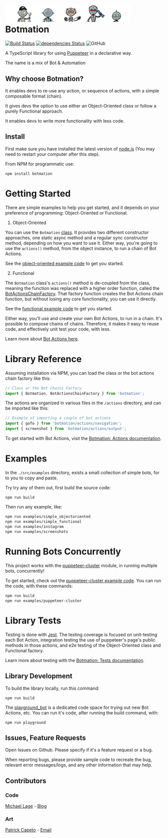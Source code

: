 <h1>
    <img src="https://raw.githubusercontent.com/mrWh1te/Botmation/major-v-1-prep/assets/art/group.jpg" alt="Botmation" width="400">
    <!-- <img src="https://raw.githubusercontent.com/mrWh1te/Botmation/master/assets/art/group.jpg" alt="Botmation" width="400"> -->
    Botmation
</h1>

[![Build Status](https://travis-ci.com/mrWh1te/Botmation.svg?branch=master)](https://travis-ci.com/mrWh1te/Botmation) 
[![dependencies Status](https://david-dm.org/mrWh1te/Botmation/status.svg)](https://david-dm.org/mrWh1te/Botmation) 
![GitHub](https://img.shields.io/github/license/mrWh1te/Botmation)

A TypeScript library for using [Puppeteer](https://github.com/puppeteer/puppeteer) in a declarative way.

The name is a mix of Bot & Automation

Why choose Botmation?
---------------------

It enables devs to re-use any action, or sequence of actions, with a simple composable format (chain).

It gives devs the option to use either an Object-Oriented class or follow a purely Functional approach.

It enables devs to write more functionality with less code.

Install
-------

First make sure you have installed the latest version of [node.js](http://nodejs.org/)
(You may need to restart your computer after this step).

From NPM for programmatic use:

    npm install botmation

# Getting Started

There are simple examples to help you get started, and it depends on your preference of programming: Object-Oriented or Functional. 

1) Object-Oriented

You can use the `Botmation` [class](/src/botmation/class.ts). It provides two different constructor approaches, one static async method and a regular sync constructor method, depending on how you want to use it. Either way, you're going to use the `actions()` method, from the object instance, to run a chain of Bot Actions. 

See the [object-oriented example code](/src/examples/simple_objectoriented.ts) to get you started.

2) Functional

The `Botmation` class's `actions()` method is de-coupled from the class, meaning the function was replaced with a higher order function, called the [BotActionsChainFactory](/src/botmation/factories/bot-actions-chain.factory.ts). That factory function creates the Bot Actions chain function, but without losing any core functionality, you can use it directly.

See the [functional example code](/src/examples/simple_functional.ts) to get you started.

Either way, you'll use and create your own Bot Actions, to run in a chain. It's possible to compose chains of chains. Therefore, it makes it easy to reuse code, and effectively unit test your code, with less. 

Learn more about [Bot Actions here](/src/botmation/actions/README.md).

# Library Reference

Assuming installation via NPM, you can load the class or the bot actions chain factory like this:
```javascript
// Class or the Bot Chains Factory
import { Botmation, BotActionsChainFactory } from 'botmation';
```
The actions are organized in various files in the `/actions` directory, and can be imported like this:
```javascript
// Example of importing a couple of bot actions
import { goTo } from 'botmation/actions/navigation';
import { screenshot } from 'botmation/actions/output';
```

To get started with Bot Actions, visit the [Botmation: Actions documentation](/src/botmation/actions/README.md).

# Examples

In the `./src/examples` directory, exists a small collection of simple bots, for to you to copy and paste.

Try try any of them out, first build the source code:
```
npm run build
```

Then run any example, like:
```
npm run examples/simple_objectoriented
npm run examples/simple_functional
npm run examples/instagram
npm run examples/screenshots
```

# Running Bots Concurrently

This project works with the [puppeteer-cluster](https://github.com/thomasdondorf/puppeteer-cluster) module, in running multiple bots, concurrently!

To get started, check out the [puppeteer-cluster example code](/src/examples/puppeteer-cluster.ts). 
You can run the code, with these commands:
```
npm run build
npm run examples/puppeteer-cluster
```

# Library Tests

Testing is done with [Jest](https://jestjs.io/). The testing coverage is focused on unit-testing each Bot Action, integration testing the use of puppeteer's page's public methods in those actions, and e2e testing of the Object-Oriented class and Functional factory.

Learn more about testing with the [Botmation: Tests documentation](/src/tests/README.md).

## Library Development

To build the library locally, run this command:
```
npm run build
```

The [playground_bot](/src/playground_bot.ts) is a dedicated code space for trying out new Bot Actions, etc. You can run it's code, after running the build command, with:
```
npm run playground
```

## Issues, Feature Requests

Open Issues on Github. Please specify if it's a feature request or a bug.

When reporting bugs, please provide sample code to recreate the bug, relevant error messages/logs, and any other information that may help.

## Contributors

### Code

[Michael Lage](https://github.com/mrWh1te) - [Blog](https://copynpaste.me)

### Art

[Patrick Capeto](https://www.instagram.com/patrick.capeto/) - [Email](mailto:me@patrickcapeto.com)